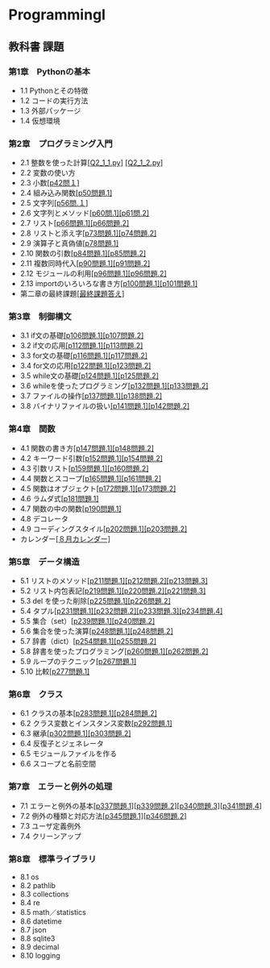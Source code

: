 # ProgrammingI
## 教科書 課題 
### 第1章　Pythonの基本
-  1.1 Pythonとその特徴
- 1.2 コードの実行方法
- 1.3 外部パッケージ
- 1.4 仮想環境
### 第2章　プログラミング入門
- 2.1 整数を使った計算[[Q2_1_1.py]](./CHAPTER02/Q2_1_1.py) [[Q2_1_2.py]](./CHAPTER02/Q2_1_2.py)
- 2.2 変数の使い方
- 2.3 小数[[p42問１]](./CHAPTER02/Q2_3_1.py)
- 2.4 組み込み関数[[p50問題.1]](./CHAPTER02/Q2_4_1.py)
- 2.5 文字列[[p56問.１]](./CHAPTER02/Q2_5_2.py)
- 2.6 文字列とメソッド[[p60問.1]](./CHAPTER02/Q2_6_1.py)[[p61問.2]](./CHAPTER02/Q2_6_2.py)
- 2.7 リスト[[p66問題.1]](./CHAPTER02/Q2_7_1.py)[[p66問題.2]](./CHAPTER02/Q2_7_2.py)
- 2.8 リストと添え字[[p73問題.1]](./CHAPTER02/Q2_8_1.py)[[p74問題.2]](./CHAPTER02/Q2_8_2.py)
- 2.9 演算子と真偽値[[p78問題.1]](./CHAPTER02/Q2_9_1.py)
- 2.10 関数の引数[[p84問題.1]](./CHAPTER02/Q2_10_1.py)[[p85問題.2]](./CHAPTER02/Q2_10_2.py)
- 2.11 複数同時代入[[p90問題.1]](./CHAPTER02/Q2_11_1.py)[[p91問題.2]](./CHAPTER02/Q2_11_2.py)
- 2.12 モジュールの利用[[p96問題.1]](./CHAPTER02/Q2_12_1.py)[[p96問題.2]](./CHAPTER02/Q2_12_2.py)
- 2.13 importのいろいろな書き方[[p100問題.1]](./CHAPTER02/Q2_13_1.py)[[p101問題.1]](./CHAPTER02/Q2_13_2.py)
- 第二章の最終課題[[最終課題答え]](./CHAPTER02/Q2_final.py)
### 第3章　制御構文
- 3.1 if文の基礎[[p106問題.1]](./CHAPTER03/Q3_1_1.py)[[p107問題.2]](./CHAPTER03/Q3_1_2.py)
- 3.2 if文の応用[[p112問題.1]](./CHAPTER03/Q3_2_1.py)[[p113問題.2]](./CHAPTER03/Q3_2_2.py)
- 3.3 for文の基礎[[p116問題.1]](./CHAPTER03/Q3_3_1.py)[[p117問題.2]](f./CHAPTER03/Q3_3_2.py)
- 3.4 for文の応用[[p122問題.1]](./CHAPTER03/Q3_4_1.py)[[p123問題.2]](./CHAPTER03/Q3_4_2.py)
- 3.5 while文の基礎[[p124問題.1]](./CHAPTER03/Q3_5_1.py)[[p125問題.2]](./CHAPTER03/Q3_5_2.py)
- 3.6 whileを使ったプログラミング[[p132問題.1]](./CHAPTER03/Q3_6_1.py)[[p133問題.2]](./CHAPTER03/Q3_6_2.py)
- 3.7 ファイルの操作[[p137問題.1]](./CHAPTER03/Q3_7_1.py)[[p138問題.2]](./CHAPTER03/Q3_7_2.py)
- 3.8 バイナリファイルの扱い[[p141問題.1]](./CHAPTER03/Q3_8_1.py)[[p142問題.2]](./CHAPTER03/Q3_8_2.py)
### 第4章　関数
- 4.1 関数の書き方[[p147問題.1]](./CHAPTER04/Q4_1_1.py)[[p148問題.2]](./CHAPTER04/Q4_1_2.py)
- 4.2 キーワード引数[[p152問題.1]](./CHAPTER04/Q4_2_1.py)[[p154問題.2]](./CHAPTER04/Q4_2_2.py)
- 4.3 引数リスト[[p159問題.1]](./CHAPTER04/Q4_3_1.py)[[p160問題.2]](./CHAPTER04/Q4_3_2.py)
- 4.4 関数とスコープ[[p165問題.1]](./CHAPTER04/Q4_4_1.py)[[p161問題.2]](./CHAPTER04/Q4_4_2.py)
- 4.5 関数はオブジェクト[[p172問題.1]](./CHAPTER04/Q4_5_1.py)[[p173問題.2]](./CHAPTER04/Q4_5_2.py)
- 4.6 ラムダ式[[p181問題.1]](./CHAPTER04/Q4_6_1.py)
- 4.7 関数の中の関数[[p190問題.1]](./CHAPTER04/Q4_7_1.py)
- 4.8 デコレータ
- 4.9 コーディングスタイル[[p202問題.1]](./CHAPTER04/Q4_9_1.py)[[p203問題.2]](./CHAPTER04/Q4_9_2.py)
- カレンダー[[８月カレンダー]](./CHAPTER04/r.py)
### 第5章　データ構造
- 5.1 リストのメソッド[[p211問題.1]](./CHAPTER05/Q5_1_1.py)[[p212問題.2]](./CHAPTER05/Q5_1_2.py)[[p213問題.3]](./CHAPTER05/Q5_1_3.py)
- 5.2 リスト内包表記[[p219問題.1]](./CHAPTER05/Q5_2_1.py)[[p220問題.2]](./CHAPTER05/Q5_2_2.py)[[p221問題.3]](./CHAPTER05/Q5_2_3.py)
- 5.3 del を使った削除[[p225問題.1]](./CHAPTER05/Q5_3_1,py)[[p226問題.2]](./CHAPTER05/Q5_3_2.py)
- 5.4 タプル[[p231問題.1]](./CHAPTER05/Q5_4_1.py)[[p232問題.2]](./CHAPTER05/Q5_4_2.py)[[p233問題.3]](./CHAPTER05/Q5_4_3.py)[[p234問題.4]](./CHAPTER05/Q5_4_4.py)
- 5.5 集合（set）[[p239問題.1]](./CHAPTER05/Q5_5_1.py)[[p240問題.2]](./CHAPTER05/Q5_5_2.py)
- 5.6 集合を使った演算[[p248問題.1]](./CHAPTER05/Q5_6_1.py)[[p248問題.2]](./CHAPTER05/Q5_6_2.py)
- 5.7 辞書（dict）[[p254問題.1]](./CHAPTER05/Q5_7_1.py)[[p255問題.2]](./CHAPTER05/Q5_7_2.py)
- 5.8 辞書を使ったプログラミング[[p260問題.1]](./CHAPTER05/Q5_8_1.py)[[p262問題.2]](./CHAPTER05/Q5_8_2.py)
- 5.9 ループのテクニック[[p267問題.1]](./CHAPTER05/Q5_9_1.py)
- 5.10 比較[[p277問題.1]](./CHAPTER05/Q5_10_1.py)
### 第6章　クラス
- 6.1 クラスの基本[[p283問題.1]](./CHAPTER06/Q6_1_1.py)[[p284問題.2]](./CHAPTER06/Q6_1_2.py)
- 6.2 クラス変数とインスタンス変数[[p292問題.1]](./CHAPTER06/Q6_2_1.py)
- 6.3 継承[[p302問題.1]](./CHAPTER06/Q6_3_1.py)[[p303問題.2]](./CHAPTER06/Q6_3_2.py)
- 6.4 反復子とジェネレータ
- 6.5 モジュールファイルを作る
- 6.6 スコープと名前空間
### 第7章　エラーと例外の処理
- 7.1 エラーと例外の基本[[p337問題.1]](./CHAPTER07/Q7_1_1.py)[[p339問題.2]](./CHAPTER07/Q7_1_2.py)[[p340問題.3]](./CHAPTER07/Q7_1_3.py)[[p341問題,4]](./CHAPTER07/Q7_1_4.py)
- 7.2 例外の種類と対応方法[[p345問題.1]](./CHAPTER07/Q7_2_1.py)[[p346問題.2]](./CHAPTER07/Q7_2_2.py)
- 7.3 ユーザ定義例外
- 7.4 クリーンアップ
### 第8章　標準ライブラリ
- 8.1 os
- 8.2 pathlib
- 8.3 collections
- 8.4 re
- 8.5 math／statistics
- 8.6 datetime
- 8.7 json
- 8.8 sqlite3
- 8.9 decimal
- 8.10 logging

